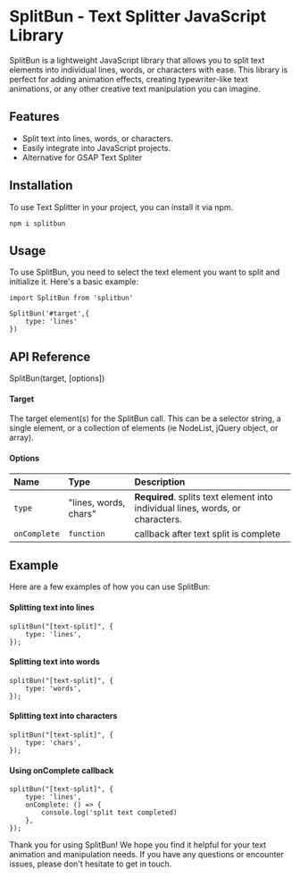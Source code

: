 # SplitBun - Text Splitter JavaScript Library

SplitBun is a lightweight JavaScript library that allows you to split text elements into individual lines, words, or characters with ease. This library is perfect for adding animation effects, creating typewriter-like text animations, or any other creative text manipulation you can imagine.

## Features
- Split text into lines, words, or characters.
- Easily integrate into JavaScript projects.
- Alternative for GSAP Text Spliter

## Installation

To use Text Splitter in your project, you can install it via npm.

```
npm i splitbun
```

## Usage

To use SplitBun, you need to select the text element you want to split and initialize it. Here's a basic example:

```
import SplitBun from 'splitbun'

SplitBun('#target',{
    type: 'lines'
})
```

## API Reference

SplitBun(target, [options])

#### Target

The target element(s) for the SplitBun call. This can be a selector string, a single element, or a collection of elements (ie NodeList, jQuery object, or array).

#### Options

| Name | Type                   | Description                       |
| :-------- | :-----------------| :-------------------------------- |
| `type`      | "lines, words, chars" | **Required**. splits text element into individual lines, words, or characters. |
| `onComplete`      | `function` | callback after text split is complete |

## Example
Here are a few examples of how you can use SplitBun:

#### Splitting text into lines
```
splitBun("[text-split]", {
    type: 'lines',
});
```

#### Splitting text into words
```
splitBun("[text-split]", {
    type: 'words',
});
```

#### Splitting text into characters
```
splitBun("[text-split]", {
    type: 'chars',
});
```


#### Using onComplete callback
```
splitBun("[text-split]", {
    type: 'lines',
    onComplete: () => {
        console.log('split text completed)
    },
});
```

Thank you for using SplitBun! We hope you find it helpful for your text animation and manipulation needs. If you have any questions or encounter issues, please don't hesitate to get in touch.
